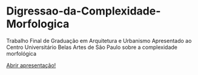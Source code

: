 # Digressao-da-Complexidade-Morfologica

Trabalho Final de Graduação em Arquitetura e Urbanismo Apresentado ao Centro Universitário Belas Artes de São Paulo sobre a complexidade morfológica


<a href="https://feromes.github.io/Digressao-da-Complexidade-Morfologica/presentation/index.html" target="_blank">Abrir apresentação!</a>
